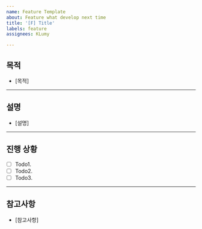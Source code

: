 ```yaml
---
name: Feature Template
about: Feature what develop next time
title: '[F] Title'
labels: feature
assignees: KLumy

---
```


## 목적
- [목적]

***
## 설명
- [설명]

***
## 진행 상황
- [ ] Todo1.
- [ ] Todo2.
- [ ] Todo3.

***
## 참고사항
- [참고사항]
